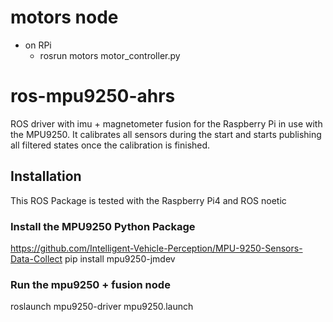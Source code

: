 # motors node
- on RPi
  - rosrun motors motor_controller.py

# ros-mpu9250-ahrs
ROS driver with imu + magnetometer fusion for the Raspberry Pi in use with the MPU9250.
It calibrates all sensors during the start and starts publishing all filtered states once the calibration is finished.

## Installation
This ROS Package is tested with the Raspberry Pi4 and ROS noetic

### Install the MPU9250 Python Package
https://github.com/Intelligent-Vehicle-Perception/MPU-9250-Sensors-Data-Collect
pip install mpu9250-jmdev

### Run the mpu9250 + fusion node
roslaunch mpu9250-driver mpu9250.launch
